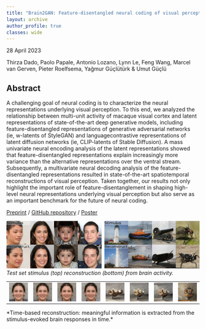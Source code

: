 ```yaml
---
title: "Brain2GAN: Feature-disentangled neural coding of visual perception in the primate brain"
layout: archive
author_profile: true
classes: wide
---
```


28 April 2023

Thirza Dado, Paolo Papale, Antonio Lozano, Lynn Le, Feng Wang, Marcel van Gerven, Pieter Roelfsema, Yağmur Güçlütürk & Umut Güçlü



## Abstract
A challenging goal of neural coding is to characterize the neural representations underlying visual perception. To this end, we analyzed the relationship between multi-unit activity of macaque visual cortex and latent representations of state-of-the-art deep generative models, including feature-disentangled representations of generative adversarial networks (ie, w-latents of StyleGAN) and languagecontrastive representations of latent diffusion networks (ie, CLIP-latents of Stable Diffusion). A mass univariate neural encoding analysis of the latent representations showed that feature-disentangled representations explain increasingly more variance than the alternative representations over the ventral stream. Subsequently, a multivariate neural decoding analysis of the feature-disentangled representations resulted in state-of-the-art spatiotemporal reconstructions of visual perception. Taken together, our results not only highlight the important role of feature-disentanglement in shaping high-level neural representations underlying visual perception but also serve as an important benchmark for the future of neural coding.

[Preprint](https://www.biorxiv.org/content/10.1101/2023.04.26.537962v2) / [GitHub repository](https://github.com/neuralcodinglab/brain2gan) /
[Poster](/assets/files/ccn23.pdf)

![b2g-xl_image](/assets/images/work/abstr.png)
*Test set stimulus (top) reconstruction (bottom) from brain activity.*

<table>
  <tr>
    <td><img src="/assets/images/work/0093.gif"></td>
    <td><img src="/assets/images/work/0018.gif"></td>
    <td><img src="/assets/images/work/0038.gif"></td>
    <td><img src="/assets/images/work/0001.gif"></td>
    <td><img src="/assets/images/work/0094.gif"></td>
    <td><img src="/assets/images/work/0197.gif"></td>
    <td><img src="/assets/images/work/0081.gif"></td>
    <td><img src="/assets/images/work/0114.gif"></td>
  </tr>
</table>
*Time-based reconstruction: meaningful information is extracted from the stimulus-evoked brain responses in time.*